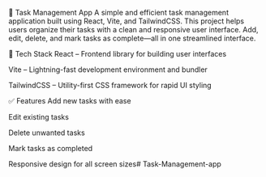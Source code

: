 📝 Task Management App
A simple and efficient task management application built using React, Vite, and TailwindCSS. This project helps users organize their tasks with a clean and responsive user interface. Add, edit, delete, and mark tasks as complete—all in one streamlined interface.

🚀 Tech Stack
React – Frontend library for building user interfaces

Vite – Lightning-fast development environment and bundler

TailwindCSS – Utility-first CSS framework for rapid UI styling

✅ Features
Add new tasks with ease

Edit existing tasks

Delete unwanted tasks

Mark tasks as completed

Responsive design for all screen sizes# Task-Management-app

